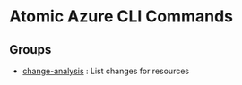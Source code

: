 # Atomic Azure CLI Commands

## Groups

- [change-analysis](/Commands/change-analysis/readme.md)
: List changes for resources
